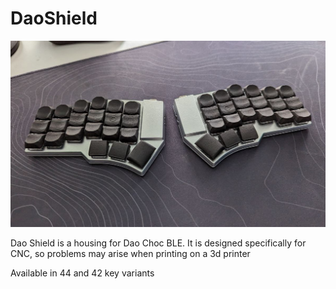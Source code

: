 # DaoShield
![Dao Shield](pics/DaoShield.JPG)

Dao Shield is a housing for Dao Choc BLE. It is designed specifically for CNC, so problems may arise when printing on a 3d printer

Available in 44 and 42 key variants
